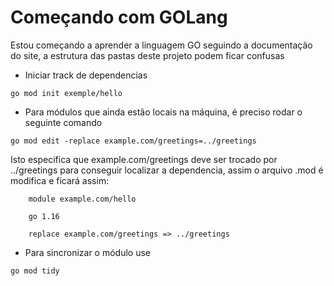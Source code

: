 # Começando com GOLang

Estou começando a aprender a linguagem GO seguindo a documentação do site, a estrutura das pastas deste projeto podem ficar confusas

- Iniciar track de dependencias

```go mod init exemple/hello```

- Para módulos que ainda estão locais na máquina, é preciso rodar o seguinte comando

```go mod edit -replace example.com/greetings=../greetings```

Isto especifica que example.com/greetings deve ser trocado por ../greetings para conseguir localizar a dependencia, assim o arquivo .mod é modifica e ficará assim:

```
    module example.com/hello

    go 1.16

    replace example.com/greetings => ../greetings
```

- Para sincronizar o módulo use

```go mod tidy```